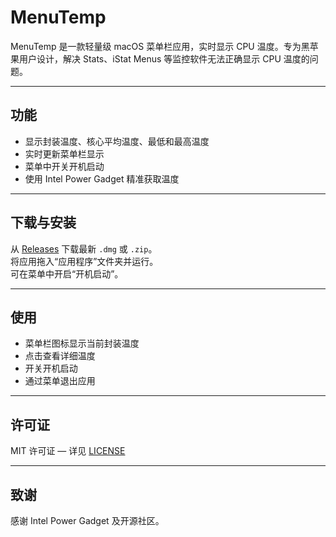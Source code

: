 # MenuTemp

MenuTemp 是一款轻量级 macOS 菜单栏应用，实时显示 CPU 温度。专为黑苹果用户设计，解决 Stats、iStat Menus 等监控软件无法正确显示 CPU 温度的问题。

---

## 功能

- 显示封装温度、核心平均温度、最低和最高温度  
- 实时更新菜单栏显示  
- 菜单中开关开机启动  
- 使用 Intel Power Gadget 精准获取温度

---

## 下载与安装

从 [Releases](https://github.com/your-username/MenuTemp/releases) 下载最新 `.dmg` 或 `.zip`。  
将应用拖入“应用程序”文件夹并运行。  
可在菜单中开启“开机启动”。

---

## 使用

- 菜单栏图标显示当前封装温度  
- 点击查看详细温度  
- 开关开机启动  
- 通过菜单退出应用

---

## 许可证

MIT 许可证 — 详见 [LICENSE](LICENSE)

---

## 致谢

感谢 Intel Power Gadget 及开源社区。

